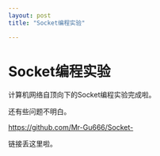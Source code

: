 ```yaml
---
layout: post
title: "Socket编程实验"

---
```


# Socket编程实验

计算机网络自顶向下的Socket编程实验完成啦。

还有些问题不明白。

https://github.com/Mr-Gu666/Socket-

链接丢这里啦。
